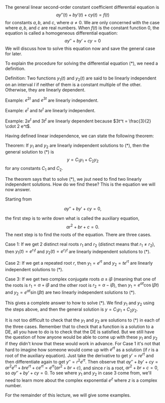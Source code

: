 The general linear second-order constant coefficient differential equation is
$$ay''(t) + by'(t) + cy(t) = f(t)$$
for constants $a,b,$ and $c$, where $a \ne 0$. We are only concerned with the case where $a,b$, and $c$ are real numbers.
When $f(t)$ is the constant function $0$, the equation is called a homogeneous differential equation:
$$ay'' + by' + cy = 0$$
We will discuss how to solve this equation now and save the general case for later.

To explain the procedure for solving the differential equation (*), we need a definition.

Definition: Two functions $y_1(t)$ and $y_2(t)$ are said to be linearly independent on an interval $I$ if neither of them is a constant multiple of the other. Otherwise, they are linearly dependent.

Example: $e^{2t}$ and $e^{3t}$ are linearly independent.

Example: $e^t$ and $t e^t$ are linearly independent.

Example: $2e^t$ and $3t^t$ are linearly dependent because $3t^t = \frac{3}{2} \cdot 2 e^t$.

Having defined linear independence, we can state the following theorem:

Theorem: If $y_1$ and $y_2$ are linearly independent solutions to $(*)$, then the general solution to $(*)$ is
$$
y = C_1 y_1 + C_2 y_2
$$
for any constants $C_1$ and $C_2$.

The theorem says that to solve $(*)$, we jsut need to find two linearly independent solutions. How do we find these? This is the equation we will now answer.

Starting from


$$ay'' + by' + cy = 0,$$


the first step is to write down what is called the auxiliary equation,
$$
ar^2 + br + c=0.
$$
The next step is to find the roots of the equation. There are three cases.

Case 1: If we get $2$ distinct real roots $r_1$ and $r_2$ (distinct means that $r_1 \ne r_2$), then $y_1(t) = e^{r_1 t}$ and $y_2(t) = e^{r_2 t}$ are linearly independent solutions to $(*)$.

Case 2: If we get a repeated root $r$, then $y_1 = e^{rt}$ and $y_2 = t e^{rt}$ are linearly independent solutions to $(*)$.

Case 3: If we get two complex conjugate roots $\alpha \pm i \beta$ (meaning that one of the roots is $r_1 = \alpha + i \beta$ and the other root is $r_2 = \alpha - i \beta$), then $y_1 = e^{\alpha t} \cos(\beta t)$ and $y_2 = e^{\alpha t} \sin(\beta t)$ are two linearly independent solutions to $(*)$.

This gives a complete answer to how to solve $(*)$. We find $y_1$ and $y_2$ using the steps above, and then the general solution is $y = C_1 y_1 + C_2 y_2$.

It is not too difficult to check that the $y_1$ and $y_2$ are solutions to $(*)$ in each of the three cases. Remember that to check that a function is a solution to a DE, all you have to do is to check that the DE is satisfied. But we still have the question of how anyone would be able to come up with these $y_1$ and $y_2$ if they didn't know that these would work in advance. For Case 1 it's not that hard to imagine how someone would come up with $e^{rt}$ as a solution (if $r$ is a root of the auxiliary equation). Just take the derivative to get $y' = re^{rt}$ and then differentiate again to get $y'' = r^2 e^{rt}$. Then observe that $ay'' + by' + cy = a r^2 e^{rt} + br e^{rt} + c e^{rt} = e^{rt}(ar^2 + br + c)$, and since $r$ is a root, $ar^2 + br+c=0$, so $ay'' + by' + cy = 0$. To see where $y_1$ and $y_2$ in case 3 come from, we'll need to learn more about the complex exponential $e^{z}$ where $z$ is a complex number.

For the remainder of this lecture, we will give some examples.
